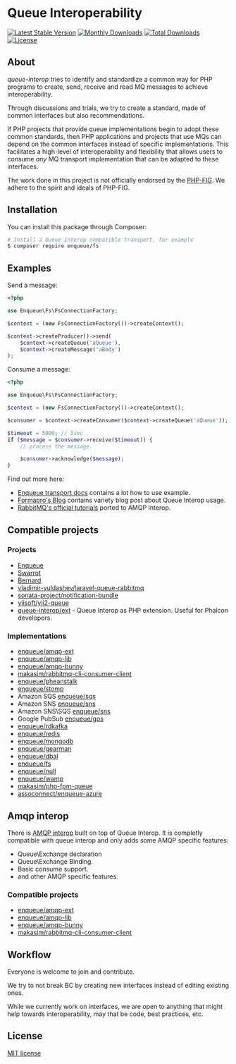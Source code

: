# Queue Interoperability

[![Latest Stable Version](https://poser.pugx.org/queue-interop/queue-interop/v/stable.png)](https://packagist.org/packages/queue-interop/queue-interop)
[![Monthly Downloads](https://poser.pugx.org/queue-interop/queue-interop/d/monthly)](https://packagist.org/packages/queue-interop/queue-interop)
[![Total Downloads](https://poser.pugx.org/queue-interop/queue-interop/d/total.png)](https://packagist.org/packages/queue-interop/queue-interop)
[![License](https://poser.pugx.org/queue-interop/queue-interop/license)](https://packagist.org/packages/queue-interop/queue-interop)

## About 

*queue-interop* tries to identify and standardize a common way for PHP programs to create, send, receive and read MQ messages to achieve interoperability.

Through discussions and trials, we try to create a standard, made of common interfaces but also recommendations.

If PHP projects that provide queue implementations begin to adopt these common standards, then PHP
applications and projects that use MQs can depend on the common interfaces instead of specific
implementations. This facilitates a high-level of interoperability and flexibility that allows users to consume
*any* MQ transport implementation that can be adapted to these interfaces.

The work done in this project is not officially endorsed by the [PHP-FIG](http://www.php-fig.org/). We adhere to the spirit and ideals of PHP-FIG.

## Installation

You can install this package through Composer:

```bash
# Install a Queue Interop compatible transport, for example 
$ composer require enqueue/fs
```

## Examples

Send a message:

```php
<?php

use Enqueue\Fs\FsConnectionFactory;

$context = (new FsConnectionFactory())->createContext();

$context->createProducer()->send(
    $context->createQueue('aQueue'), 
    $context->createMessage('aBody')
);
```

Consume a message:

```php
<?php

use Enqueue\Fs\FsConnectionFactory;

$context = (new FsConnectionFactory())->createContext();

$consumer = $context->createConsumer($context->createQueue('aQueue'));

$timeout = 5000; // 5sec
if ($message = $consumer->receive($timeout)) {
    // process the message.

    $consumer->acknowledge($message);
}
```

Find out more here:

* [Enqueue transport docs](https://github.com/php-enqueue/enqueue-dev/tree/master/docs/transport) contains a lot how to use example.
* [Formapro's Blog](https://blog.forma-pro.com) contains variety blog post about Queue Interop usage. 
* [RabbitMQ's official tutorials](https://github.com/rabbitmq/rabbitmq-tutorials/tree/master/php-interop) ported to AMQP Interop.

## Compatible projects

### Projects

* [Enqueue](https://github.com/php-enqueue/enqueue-dev)
* [Swarrot](https://github.com/swarrot/swarrot)
* [Bernard](https://github.com/bernardphp/bernard)
* [vladimir-yuldashev/laravel-queue-rabbitmq](https://packagist.org/packages/vladimir-yuldashev/laravel-queue-rabbitmq)
* [sonata-project/notification-bundle](https://github.com/sonata-project/SonataNotificationBundle)
* [yiisoft/yii2-queue](https://github.com/yiisoft/yii2-queue)
* [queue-interop/ext](https://github.com/queue-interop/ext) - Queue Interop as PHP extension. Useful for Phalcon developers.

### Implementations

* [enqueue/amqp-ext](https://github.com/php-enqueue/enqueue-dev/tree/master/docs/transport/amqp.md)
* [enqueue/amqp-lib](https://github.com/php-enqueue/enqueue-dev/tree/master/docs/transport/amqp_lib.md)
* [enqueue/amqp-bunny](https://github.com/php-enqueue/enqueue-dev/tree/master/docs/transport/amqp_bunny.md)
* [makasim/rabbitmq-cli-consumer-client](https://github.com/makasim/rabbitmq-cli-consumer-client)
* [enqueue/pheanstalk](https://github.com/php-enqueue/enqueue-dev/tree/master/docs/transport/pheanstalk.md)
* [enqueue/stomp](https://github.com/php-enqueue/enqueue-dev/tree/master/docs/transport/stomp.md)
* Amazon SQS [enqueue/sqs](https://github.com/php-enqueue/enqueue-dev/tree/master/docs/transport/sqs.md)
* Amazon SNS [enqueue/sns](https://github.com/php-enqueue/enqueue-dev/tree/master/docs/transport/sns.md)
* Amazon SNS\SQS [enqueue/sns](https://github.com/php-enqueue/enqueue-dev/tree/master/docs/transport/snsqs.md)
* Google PubSub [enqueue/gps](https://github.com/php-enqueue/enqueue-dev/tree/master/docs/transport/gps.md)
* [enqueue/rdkafka](https://github.com/php-enqueue/enqueue-dev/tree/master/docs/transport/kafka.md)
* [enqueue/redis](https://github.com/php-enqueue/enqueue-dev/tree/master/docs/transport/redis.md)
* [enqueue/mongodb](https://github.com/php-enqueue/enqueue-dev/blob/master/docs/transport/mongodb.md)
* [enqueue/gearman](https://github.com/php-enqueue/enqueue-dev/tree/master/docs/transport/gearman.md)
* [enqueue/dbal](https://github.com/php-enqueue/enqueue-dev/tree/master/docs/transport/dbal.md)
* [enqueue/fs](https://github.com/php-enqueue/enqueue-dev/tree/master/docs/transport/filesystem.md)
* [enqueue/null](https://github.com/php-enqueue/enqueue-dev/tree/master/docs/transport/null.md)
* [enqueue/wamp](https://github.com/php-enqueue/enqueue-dev/tree/master/docs/transport/wamp.md)
* [makasim/php-fpm-queue](https://github.com/makasim/php-fpm-queue)
* [assoconnect/enqueue-azure](https://github.com/assoconnect/enqueue-azure)

## Amqp interop

There is [AMQP interop](https://packagist.org/packages/queue-interop/amqp-interop) built on top of Queue Interop. It is completly compatible with queue interop and only adds some AMQP specific features:

* Queue\Exchange declaration
* Queue\Exchange Binding.
* Basic consume support. 
* and other AMQP specific features.

### Compatible projects

* [enqueue/amqp-ext](https://github.com/php-enqueue/enqueue-dev/blob/master/docs/transport/amqp.md)
* [enqueue/amqp-lib](https://github.com/php-enqueue/enqueue-dev/blob/master/docs/transport/amqp_lib.md)
* [enqueue/amqp-bunny](https://github.com/php-enqueue/enqueue-dev/blob/master/docs/transport/amqp_bunny.md)
* [makasim/rabbitmq-cli-consumer-client](https://github.com/makasim/rabbitmq-cli-consumer-client)

## Workflow

Everyone is welcome to join and contribute.

We try to not break BC by creating new interfaces instead of editing existing ones.

While we currently work on interfaces, we are open to anything that might help towards interoperability, may that
be code, best practices, etc.

## License 

[MIT license](LICENSE)
